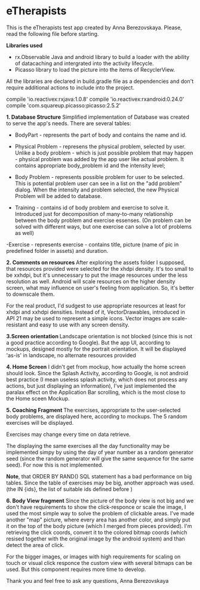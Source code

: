 # eTherapists

This is the eTherapists test app created by Anna Berezovskaya. Please, read the following file before starting.

<b>Libraries used</b>

- rx.Observable Java and android library to build a loader with the ability of datacaching and intergrated into the 
activity lifecycle.
- Picasso library to load the picture into the items of RecyclerView. 

All the libraries are declared in build.gradle file as a dependencies and don't require additional 
actions to include into the project.

compile 'io.reactivex:rxjava:1.0.8'
compile 'io.reactivex:rxandroid:0.24.0'
compile 'com.squareup.picasso:picasso:2.5.2'


<b>1. Database Structure</b>
Simplified implementation of Database was created to serve the app's needs. There are several tables:

- BodyPart  -  represents the part of body and contains the name and id.

- Physical Problem - represens the physical problem, selected by user. Unlike a body problem - which is just possible
problem that may happen - physical problem was added by the app user like actual problem.
It contains appropriate body_problem id and the intensity level;

- Body Problem  - represents possible problem for user to be selected. This is potential problem user can see in a list
on the "add problem" dialog. When the intensity and problem selected, the new Physical Problem will be added to database.

- Training  - contains id of body problem and exercise to solve it. Introduced just for decomposition 
of many-to-many relationship between the body problem and exercise essenses. 
(On problem can be solved with different ways, but one exercise can solve a lot of problems as well)

-Exercise - represents exercise - contains title, picture (name of pic in predefined folder in assets) and duration.


<b> 2. Comments on resources </b>
After exploring the assets folder I supposed, that resources provided were selected for the xhdpi density. 
It's too small to be xxhdpi, but it's unnecessary to put the image resources under the less resolution as well.
Android will scale resources on the higher density screen, what may influence on user's feeling from application. 
So, it's better to downscale them. 

For the real product, I'd sudgest to use appropriate resources at least for  xhdpi and xxhdpi densities. 
Instead of it, VectorDrawables, introduced in API 21 may be used to represent a simple icons. Vector images are scale-resistant 
and easy to use with any screen density.

<b>3.Screen orientation </b>
Landscape orientation is not blocked (since this is not a good practice according to Google). But the app UI,
according to mockups, designed mostly for the portrait orientation. It will be displayed 'as-is' in landscape, no
alternate resources provided

<b>4. Home Screen</b>
I didn't get from mockup, how actually the home screen should look. Since the Splash Activity, according to Google, is not 
android best practice (I mean useless splash activity, which does not process any actions, but just
displaying an information), I've just implemented the paralax effect on the Application Bar scrolling, which is the most
close to the Home sceen Mockup.

<b>5. Coaching Fragment </b>
The exercises, appropriate to the user-selected body problems, are displayed here, according to mockups.
The 5 random exercises will be displayed. 

Exercises may change every time on data retrieve. 

The displaying the same exercises all the day functionality
may be implemented simpy by using the day of year number as a random generator seed (since the random generator
will give the same sequence for the same seed). For now this is not implemented.

<b>Note</b>, that ORDER BY RAND() SQL statement has a bad performance on big tables.
Since the table of exercises may be big, another approach was used. (the IN {ids}, the list of suitable ids defined before )


<b>6. Body View fragment</b>
Since the picture of the body view is not big and we don't have requirements to show
the click-responce or scale the image, I used the most simple way to solve the problem of clickable areas.
I've made another "map" picture, where every area has another color, and simply put it on the top of the 
body picture (which I merged from pieces provided).
I'm retrieving the click coords, convert it to the colored bitmap coords (which resised together with the original
image by the android system)
and than detect the area of click.

For the bigger images, or images with high requirements for scaling on touch or visual click responce
the custom view with several bitmaps can be used.
But this component requires more time to develop.

Thank you and feel free to ask any questions,
Anna Berezovskaya





